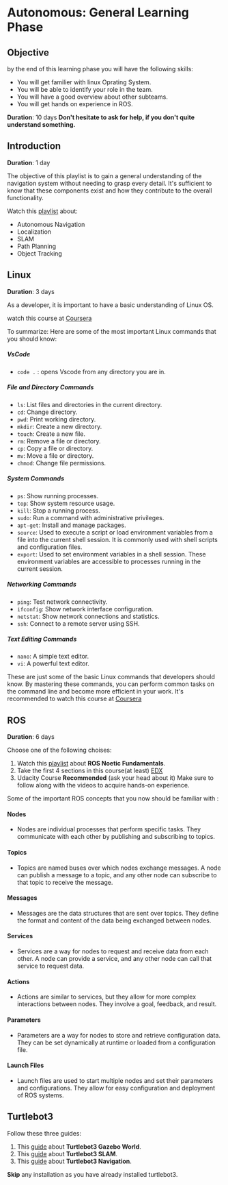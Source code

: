 # Autonomous: General Learning Phase

## Objective

by the end of this learning phase you will have the following skills:

* You will get familier with linux Oprating System.
* You will be able to identify your role in the team.
* You will have a good overview about other subteams.
* You will get hands on experience in ROS.

**Duration**: 10 days
**Don't hesitate to ask for help, if you don't quite understand something.**

## Introduction

**Duration**: 1 day

The objective of this playlist is to gain a general understanding of the navigation system without needing to grasp every detail. It's sufficient to know that these components exist and how they contribute to the overall functionality.

Watch this [playlist](https://www.youtube.com/playlist?list=PLn8PRpmsu08rLRGrnF-S6TyGrmcA2X7kg) about:

* Autonomous Navigation
* Localization
* SLAM
* Path Planning
* Object Tracking

## Linux

**Duration**: 3 days

As a developer, it is important to have a basic understanding of Linux OS.

watch this course at [Coursera](https://www.coursera.org/learn/codio-unix-system-basics)

To summarize: Here are some of the most important Linux commands that you should know:

##### VsCode

* `code .` : opens Vscode from any directory you are in.

##### File and Directory Commands

- `ls`: List files and directories in the current directory.
- `cd`: Change directory.
- `pwd`: Print working directory.
- `mkdir`: Create a new directory.
- `touch`: Create a new file.
- `rm`: Remove a file or directory.
- `cp`: Copy a file or directory.
- `mv`: Move a file or directory.
- `chmod`: Change file permissions.

##### System Commands

- `ps`: Show running processes.
- `top`: Show system resource usage.
- `kill`: Stop a running process.
- `sudo`: Run a command with administrative privileges.
- `apt-get`: Install and manage packages.
- `source`: Used to execute a script or load environment variables from a file into the current shell session. It is commonly used with shell scripts and configuration files.
- `export`: Used to set environment variables in a shell session. These environment variables are accessible to processes running in the current session.

##### Networking Commands

- `ping`: Test network connectivity.
- `ifconfig`: Show network interface configuration.
- `netstat`: Show network connections and statistics.
- `ssh`: Connect to a remote server using SSH.

##### Text Editing Commands

- `nano`: A simple text editor.
- `vi`: A powerful text editor.

These are just some of the basic Linux commands that developers should know. By mastering these commands, you can perform common tasks on the command line and become more efficient in your work.
It's recommended to watch this course at [Coursera](https://www.coursera.org/learn/codio-unix-system-basics)

## ROS

**Duration**: 6 days

Choose one of the following choises:

1. Watch this [playlist](https://www.youtube.com/playlist?list=PLLSegLrePWgIbIrA4iehUQ-impvIXdd9Q) about **ROS Noetic Fundamentals**.
2. Take the first 4 sections in this course(at least) [EDX](https://www.edx.org/course/hello-real-world-with-ros-robot-operating-system)
3. Udacity Course **Recommended** (ask your head about it)
Make sure to follow along with the videos to acquire hands-on experience.

Some of the important ROS concepts that you now should be familiar with :

#### Nodes

* Nodes are individual processes that perform specific tasks. They communicate with each other by publishing and subscribing to topics.

#### Topics

* Topics are named buses over which nodes exchange messages. A node can publish a message to a topic, and any other node can subscribe to that topic to receive the message.

#### Messages

* Messages are the data structures that are sent over topics. They define the format and content of the data being exchanged between nodes.

#### Services

* Services are a way for nodes to request and receive data from each other. A node can provide a service, and any other node can call that service to request data.

#### Actions

* Actions are similar to services, but they allow for more complex interactions between nodes. They involve a goal, feedback, and result.

#### Parameters

* Parameters are a way for nodes to store and retrieve configuration data. They can be set dynamically at runtime or loaded from a configuration file.

#### Launch Files

* Launch files are used to start multiple nodes and set their parameters and configurations. They allow for easy configuration and deployment of ROS systems.

## Turtlebot3

Follow these three guides:

1. This [guide](https://emanual.robotis.com/docs/en/platform/turtlebot3/simulation/) about **Turtlebot3 Gazebo World**.
2. This [guide](https://emanual.robotis.com/docs/en/platform/turtlebot3/slam_simulation/) about **Turtlebot3 SLAM**.
3. This [guide](https://emanual.robotis.com/docs/en/platform/turtlebot3/slam_simulation/) about **Turtlebot3 Navigation**.

**Skip** any installation as you have already installed turtlebot3.
